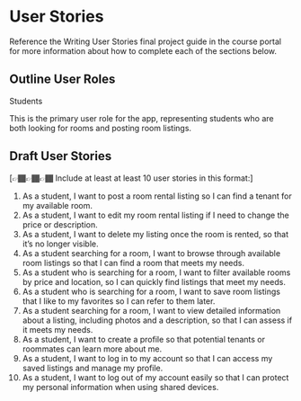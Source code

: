 # User Stories

Reference the Writing User Stories final project guide in the course portal for more information about how to complete each of the sections below.

## Outline User Roles

Students 

This is the primary user role for the app, representing students who are both looking for rooms and posting room listings.

## Draft User Stories

[👉🏾👉🏾👉🏾 Include at least at least 10 user stories in this format:]

1. As a student, I want to post a room rental listing so I can find a tenant for my available room.
2. As a student, I want to edit my room rental listing if I need to change the price or description.
3. As a student, I want to delete my listing once the room is rented, so that it’s no longer visible.
4. As a student searching for a room, I want to browse through available room listings so that I can find a room that meets my needs.
5. As a student who is searching for a room, I want to filter available rooms by price and location, so I can quickly find listings that meet my needs.
6. As a student who is searching for a room, I want to save room listings that I like to my favorites so I can refer to them later.
7. As a student searching for a room, I want to view detailed information about a listing, including photos and a description, so that I can assess if it meets my needs.
8. As a student, I want to create a profile so that potential tenants or roommates can learn more about me.
9. As a student, I want to log in to my account so that I can access my saved listings and manage my profile.
10. As a student, I want to log out of my account easily so that I can protect my personal information when using shared devices.

